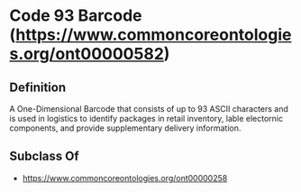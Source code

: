 # Code 93 Barcode (https://www.commoncoreontologies.org/ont00000582)

## Definition
A One-Dimensional Barcode that consists of up to 93 ASCII characters and is used in logistics to identify packages in retail inventory, lable electornic components, and provide supplementary delivery information.

## Subclass Of
- https://www.commoncoreontologies.org/ont00000258

